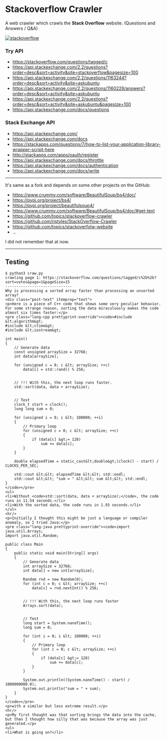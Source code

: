 
# Stackoverflow Crawler

A web crawler which crawls the **Stack Overflow** website. (Questions and Answers / Q&A)

[![stackoverflow](logo.png)](https://stackoverflow.com/)

### Try API

- https://stackoverflow.com/questions/tagged/c
- https://api.stackexchange.com/2.2/questions?order=desc&sort=activity&site=stackoverflow&pagesize=100
- https://api.stackexchange.com/2.2/questions/1163244?order=desc&sort=activity&site=askubuntu
- https://api.stackexchange.com/2.2/questions/1160229/answers?order=desc&sort=activity&site=askubuntu
- https://api.stackexchange.com/2.2/questions?order=desc&sort=activity&site=askubuntu&pagesize=100
- https://api.stackexchange.com/docs/questions

### Stack Exchange API

- https://api.stackexchange.com/
- https://api.stackexchange.com/docs
- https://stackapps.com/questions/7/how-to-list-your-application-library-wrapper-script-here
- http://stackapps.com/apps/oauth/register
- https://api.stackexchange.com/docs/throttle
- https://api.stackexchange.com/docs/authentication
- https://api.stackexchange.com/docs/write

-------

It's same as a fork and depends on some other projects on the GitHub:

- https://www.crummy.com/software/BeautifulSoup/bs4/doc/
- https://pypi.org/project/bs4/
- https://pypi.org/project/beautifulsoup4/
- https://www.crummy.com/software/BeautifulSoup/bs4/doc/#get-text
- https://github.com/topics/stackoverflow-crawler
- https://github.com/rjstyles/StackOverflow-Crawler
- https://github.com/topics/stackoverfolw-website
- ...

I did not remember that at now.

---------

## Testing

```
$ python3 craw.py
crawling page 1: https://stackoverflow.com/questions/tagged/c%2b%2b?sort=votes&page=1&pageSize=15
------------------------------
Why is processing a sorted array faster than processing an unsorted array?
<div class="post-text" itemprop="text">
<p>Here is a piece of C++ code that shows some very peculiar behavior. For some strange reason, sorting the data miraculously makes the code almost six times faster:</p>
<pre class="lang-cpp prettyprint-override"><code>#include &lt;algorithm&gt;
#include &lt;ctime&gt;
#include &lt;iostream&gt;

int main()
{
	// Generate data
	const unsigned arraySize = 32768;
	int data[arraySize];

	for (unsigned c = 0; c &lt; arraySize; ++c)
		data[c] = std::rand() % 256;


	// !!! With this, the next loop runs faster.
	std::sort(data, data + arraySize);


	// Test
	clock_t start = clock();
	long long sum = 0;

	for (unsigned i = 0; i &lt; 100000; ++i)
	{
		// Primary loop
		for (unsigned c = 0; c &lt; arraySize; ++c)
		{
			if (data[c] &gt;= 128)
				sum += data[c];
		}
	}

	double elapsedTime = static_cast&lt;double&gt;(clock() - start) / CLOCKS_PER_SEC;

	std::cout &lt;&lt; elapsedTime &lt;&lt; std::endl;
	std::cout &lt;&lt; "sum = " &lt;&lt; sum &lt;&lt; std::endl;
}
</code></pre>
<ul>
<li>Without <code>std::sort(data, data + arraySize);</code>, the code runs in 11.54 seconds.</li>
<li>With the sorted data, the code runs in 1.93 seconds.</li>
</ul>
<hr/>
<p>Initially I thought this might be just a language or compiler anomaly, so I tried Java:</p>
<pre class="lang-java prettyprint-override"><code>import java.util.Arrays;
import java.util.Random;

public class Main
{
	public static void main(String[] args)
	{
		// Generate data
		int arraySize = 32768;
		int data[] = new int[arraySize];

		Random rnd = new Random(0);
		for (int c = 0; c &lt; arraySize; ++c)
			data[c] = rnd.nextInt() % 256;


		// !!! With this, the next loop runs faster
		Arrays.sort(data);


		// Test
		long start = System.nanoTime();
		long sum = 0;

		for (int i = 0; i &lt; 100000; ++i)
		{
			// Primary loop
			for (int c = 0; c &lt; arraySize; ++c)
			{
				if (data[c] &gt;= 128)
					sum += data[c];
			}
		}

		System.out.println((System.nanoTime() - start) / 1000000000.0);
		System.out.println("sum = " + sum);
	}
}
</code></pre>
<p>with a similar but less extreme result.</p>
<hr/>
<p>My first thought was that sorting brings the data into the cache, but then I thought how silly that was because the array was just generated.</p>
<ul>
<li>What is going on?</li>